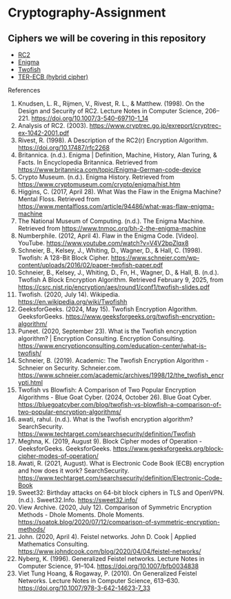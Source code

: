 # Cryptography-Assignment

## Ciphers we will be covering in this repository
- [RC2](RC2_test.py)
- [Enigma](enigma.py)
- [Twofish](Twofish.py)
- [TER-ECB (hybrid cipher)](main.py)


References
1.	Knudsen, L. R., Rijmen, V., Rivest, R. L., & Matthew. (1998). On the Design and Security of RC2. Lecture Notes in Computer Science, 206–221. https://doi.org/10.1007/3-540-69710-1_14
2.	Analysis of RC2. (2003). https://www.cryptrec.go.jp/exreport/cryptrec-ex-1042-2001.pdf
3.	Rivest, R. (1998). A Description of the RC2(r) Encryption Algorithm. https://doi.org/10.17487/rfc2268
4.	 Britannica. (n.d.). Enigma | Definition, Machine, History, Alan Turing, & Facts. In Encyclopedia Britannica. Retrieved from https://www.britannica.com/topic/Enigma-German-code-device
5.	Crypto Museum. (n.d.). Enigma History. Retrieved from https://www.cryptomuseum.com/crypto/enigma/hist.htm
6.	Higgins, C. (2017, April 28). What Was the Flaw in the Enigma Machine? Mental Floss. Retrieved from https://www.mentalfloss.com/article/94486/what-was-flaw-enigma-machine
7.	The National Museum of Computing. (n.d.). The Enigma Machine. Retrieved from https://www.tnmoc.org/bh-2-the-enigma-machine
8.	Numberphile. (2012, April 4). Flaw in the Enigma Code. [Video]. YouTube. https://www.youtube.com/watch?v=V4V2bpZlqx8
9.	Schneier, B., Kelsey, J., Whiting, D., Wagner, D., & Hall, C. (1998). Twofish: A 128-Bit Block Cipher. https://www.schneier.com/wp-content/uploads/2016/02/paper-twofish-paper.pdf
10.	Schneier, B., Kelsey, J., Whiting, D., Fn, H., Wagner, D., & Hall, B. (n.d.). Twofish A Block Encryption Algorithm. Retrieved February 9, 2025, from https://csrc.nist.rip/encryption/aes/round1/conf1/twofish-slides.pdf 
11.	 Twofish. (2020, July 14). Wikipedia. https://en.wikipedia.org/wiki/Twofishh 
12.	 GeeksforGeeks. (2024, May 15). Twofish Encryption Algorithm. GeeksforGeeks. https://www.geeksforgeeks.org/twofish-encryption-algorithm/ 
13.	 Puneet. (2020, September 23). What is the Twofish encryption algorithm? | Encryption Consulting. Encryption Consulting. https://www.encryptionconsulting.com/education-center/what-is-twofish/ 
14.	 Schneier, B. (2019). Academic: The Twofish Encryption Algorithm - Schneier on Security. Schneier.com. https://www.schneier.com/academic/archives/1998/12/the_twofish_encrypti.html
15.	 Twofish vs Blowfish: A Comparison of Two Popular Encryption Algorithms - Blue Goat Cyber. (2024, October 26). Blue Goat Cyber. https://bluegoatcyber.com/blog/twofish-vs-blowfish-a-comparison-of-two-popular-encryption-algorithms/ 
16.	 awati, rahul. (n.d.). What is the Twofish encryption algorithm? SearchSecurity. https://www.techtarget.com/searchsecurity/definition/Twofish 
17.	Meghna, K. (2019, August 9). Block Cipher modes of Operation - GeeksforGeeks. GeeksforGeeks. https://www.geeksforgeeks.org/block-cipher-modes-of-operation/ 
18.	 Awati, R. (2021, August). What is Electronic Code Book (ECB) encryption and how does it work? SearchSecurity. https://www.techtarget.com/searchsecurity/definition/Electronic-Code-Book 
19.	 Sweet32: Birthday attacks on 64-bit block ciphers in TLS and OpenVPN. (n.d.). Sweet32.Info. https://sweet32.info/ 
20.	 View Archive. (2020, July 12). Comparison of Symmetric Encryption Methods - Dhole Moments. Dhole Moments. https://soatok.blog/2020/07/12/comparison-of-symmetric-encryption-methods/ 
21.	 John. (2020, April 4). Feistel networks. John D. Cook | Applied Mathematics Consulting. https://www.johndcook.com/blog/2020/04/04/feistel-networks/ 
22.	 Nyberg, K. (1996). Generalized Feistel networks. Lecture Notes in Computer Science, 91–104. https://doi.org/10.1007/bfb0034838 
23.	 Viet Tung Hoang, & Rogaway, P. (2010). On Generalized Feistel Networks. Lecture Notes in Computer Science, 613–630. https://doi.org/10.1007/978-3-642-14623-7_33
